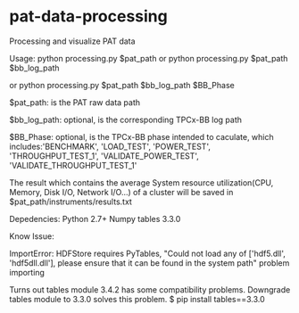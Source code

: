 # pat-data-processing
Processing and visualize PAT data

Usage: python processing.py $pat_path or python processing.py $pat_path $bb_log_path

or python processing.py $pat_path $bb_log_path $BB_Phase

$pat_path: is the PAT raw data path

$bb_log_path: optional, is the corresponding TPCx-BB log path

$BB_Phase: optional, is the TPCx-BB phase intended to caculate, 
which includes:'BENCHMARK', 'LOAD_TEST', 'POWER_TEST', 'THROUGHPUT_TEST_1', 'VALIDATE_POWER_TEST', 'VALIDATE_THROUGHPUT_TEST_1'

The result which contains the average System resource utilization(CPU, Memory, Disk I/O, Network I/O...) of a cluster will be saved in $pat_path/instruments/results.txt


Depedencies: 
Python 2.7+
Numpy
tables 3.3.0




Know Issue:

ImportError: HDFStore requires PyTables, "Could not load any of ['hdf5.dll', 'hdf5dll.dll'], please ensure that it can be found in the system path" problem importing

Turns out tables module 3.4.2 has some compatibility problems. Downgrade tables module to 3.3.0 solves this problem.
 $ pip install tables==3.3.0
